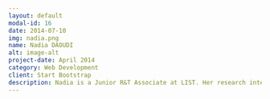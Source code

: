 ```yaml
---
layout: default
modal-id: 16
date: 2014-07-10
img: nadia.png
name: Nadia DAOUDI 
alt: image-alt
project-date: April 2014
category: Web Development
client: Start Bootstrap
description: Nadia is a Junior R&T Associate at LIST. Her research interests are in Machine Learning for Software Security
---
```

